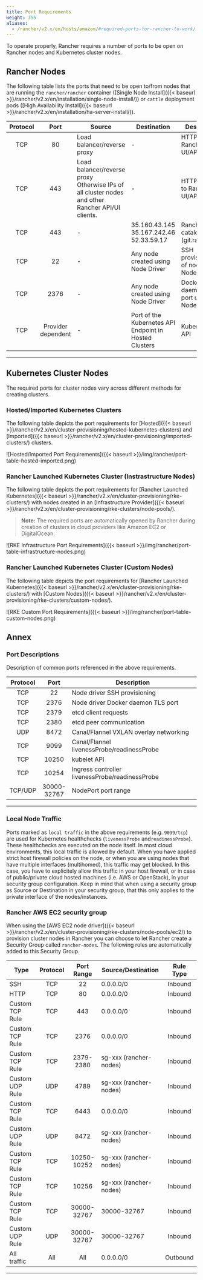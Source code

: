 ```yaml
---
title: Port Requirements
weight: 355
aliases:
  - /rancher/v2.x/en/hosts/amazon/#required-ports-for-rancher-to-work/
---
```


To operate properly, Rancher requires a number of ports to be open on Rancher nodes and Kubernetes cluster nodes.

## Rancher Nodes

The following table lists the ports that need to be open to/from nodes that are running the `rancher/rancher` container ([Single Node Install]({{< baseurl >}}/rancher/v2.x/en/installation/single-node-install/)) or `cattle` deployment pods ([High Availability Install]({{< baseurl >}}/rancher/v2.x/en/installation/ha-server-install/)).

| Protocol |        Port       | Source                                                                                                   | Destination                                              | Description                                |
|:--------:|:-----------------:|----------------------------------------------------------------------------------------------------------|----------------------------------------------------------|--------------------------------------------|
|    TCP   |         80        | Load balancer/reverse proxy                                                                              | -                                                        | HTTP traffic to Rancher UI/API             |
|    TCP   |        443        | Load balancer/reverse proxy </br> Otherwise IPs of all cluster nodes and other Rancher API/UI clients.  | -                                                         | HTTPS traffic to Rancher UI/API            |
|    TCP   |        443        | -                                                                                                        | 35.160.43.145</br>35.167.242.46</br>52.33.59.17          | Rancher catalog (git.rancher.io)           |
|    TCP   |         22        | -                                                                                                        | Any node created using Node Driver                       | SSH provisioning of node by Node Driver    |
|    TCP   |        2376       | -                                                                                                        | Any node created using Node Driver                       | Docker daemon TLS port used by Node Driver |
|    TCP   | Provider dependent| -                                                                                                        | Port of the Kubernetes API Endpoint in Hosted Clusters   | Kubernetes API                             |

----

## Kubernetes Cluster Nodes

The required ports for cluster nodes vary across different methods for creating clusters.

### Hosted/Imported Kubernetes Clusters

The following table depicts the port requirements for [Hosted]({{< baseurl >}}/rancher/v2.x/en/cluster-provisioning/hosted-kubernetes-clusters) and [Imported]({{< baseurl >}}/rancher/v2.x/en/cluster-provisioning/imported-clusters/) clusters.

![Hosted/Imported Port Requirements]({{< baseurl >}}/img/rancher/port-table-hosted-imported.png)

### Rancher Launched Kubernetes Cluster (Instrastructure Nodes)

The following table depicts the port requirements for [Rancher Launched Kubernetes]({{< baseurl >}}/rancher/v2.x/en/cluster-provisioning/rke-clusters/) with nodes created in an [Infrastructure Provider]({{< baseurl >}}/rancher/v2.x/en/cluster-provisioning/rke-clusters/node-pools/).

>**Note:**
>The required ports are automatically opened by Rancher during creation of clusters in cloud providers like Amazon EC2 or DigitalOcean.

![RKE Infrastructure Port Requirements]({{< baseurl >}}/img/rancher/port-table-infrastructure-nodes.png)

### Rancher Launched Kubernetes Cluster (Custom Nodes)

The following table depicts the port requirements for [Rancher Launched Kubernetes]({{< baseurl >}}/rancher/v2.x/en/cluster-provisioning/rke-clusters/) with [Custom Nodes]({{< baseurl >}}/rancher/v2.x/en/cluster-provisioning/rke-clusters/custom-nodes/).

![RKE Custom Port Requirements]({{< baseurl >}}/img/rancher/port-table-custom-nodes.png)

## Annex

### Port Descriptions

Description of common ports referenced in the above requirements.

| Protocol 	|       Port       	| Description                                     	|
|:--------:	|:----------------:	|-------------------------------------------------	|
|    TCP   	|        22        	| Node driver SSH provisioning                    	|
|    TCP   	|       2376       	| Node driver Docker daemon TLS port              	|
|    TCP   	|       2379       	| etcd client requests                           	|
|    TCP   	|       2380       	| etcd peer communication                         	|
|    UDP   	|       8472       	| Canal/Flannel VXLAN overlay networking          	|
|    TCP   	|       9099       	| Canal/Flannel livenessProbe/readinessProbe      	|
|    TCP   	|       10250      	| kubelet API                                     	|
|    TCP   	|       10254      	| Ingress controller livenessProbe/readinessProbe 	|
| TCP/UDP  	| 30000-</br>32767 	| NodePort port range                             	|

----

### Local Node Traffic

Ports marked as `local traffic` in the above requirements (e.g. `9099/tcp`) are used for Kubernetes healthchecks (`livenessProbe` and`readinessProbe`).
These healthchecks are executed on the node itself. In most cloud environments, this local traffic is allowed by default. When you have applied strict host firewall policies on the node, or when you are using nodes that have multiple interfaces (multihomed), this traffic may get blocked. In this case, you have to explicitely allow this traffic in your host firewall, or in case of public/private cloud hosted machines (i.e. AWS or OpenStack), in your security group configuration. Keep in mind that when using a security group as Source or Destination in your security group, that this only applies to the private interface of the nodes/instances.

### Rancher AWS EC2 security group

When using the [AWS EC2 node driver]({{< baseurl >}}/rancher/v2.x/en/cluster-provisioning/rke-clusters/node-pools/ec2/) to provision cluster nodes in Rancher
you can choose to let Rancher create a Security Group called `rancher-nodes`. The following rules are automatically added to this Security Group.

|       Type      | Protocol |  Port Range | Source/Destination     | Rule Type |
|-----------------|:--------:|:-----------:|------------------------|:---------:|
|       SSH       |    TCP   | 22          | 0.0.0.0/0              | Inbound   |
|       HTTP      |    TCP   | 80          | 0.0.0.0/0              | Inbound   |
| Custom TCP Rule |    TCP   | 443         | 0.0.0.0/0              | Inbound   |
| Custom TCP Rule |    TCP   | 2376        | 0.0.0.0/0              | Inbound   |
| Custom TCP Rule |    TCP   | 2379-2380   | sg-xxx (rancher-nodes) | Inbound   |
| Custom UDP Rule |    UDP   | 4789        | sg-xxx (rancher-nodes) | Inbound   |
| Custom TCP Rule |    TCP   | 6443        | 0.0.0.0/0              | Inbound   |
| Custom UDP Rule |    UDP   | 8472        | sg-xxx (rancher-nodes) | Inbound   |
| Custom TCP Rule |    TCP   | 10250-10252 | sg-xxx (rancher-nodes) | Inbound   |
| Custom TCP Rule |    TCP   | 10256       | sg-xxx (rancher-nodes) | Inbound   |
| Custom TCP Rule |    TCP   | 30000-32767 | 30000-32767            | Inbound   |
| Custom UDP Rule |    UDP   | 30000-32767 | 30000-32767            | Inbound   |
| All traffic     |    All   | All         | 0.0.0.0/0              | Outbound  |

----